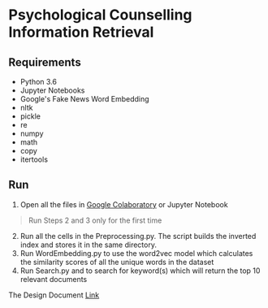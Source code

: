# Psychological Counselling Information Retrieval

## Requirements
- Python 3.6
- Jupyter Notebooks
- Google's Fake News Word Embedding
- nltk
- pickle
- re
- numpy
- math
- copy
- itertools

## Run
1. Open all the files in [Google Colaboratory](https://colab.research.google.com/) or Jupyter Notebook
> Run Steps 2 and 3 only for the first time
2. Run all the cells in the Preprocessing.py. The script builds the inverted index and stores it in the same directory.
3. Run WordEmbedding.py to use the word2vec model which calculates the similarity scores of all the unique words in the dataset
4. Run Search.py and to search for keyword(s) which will return the top 10 relevant documents


The Design Document 
[Link](https://drive.google.com/open?id=1sT7FhVwFoDSzTOUQ1BqnyxBw5-24k0rfljGcZlxYuOM)

